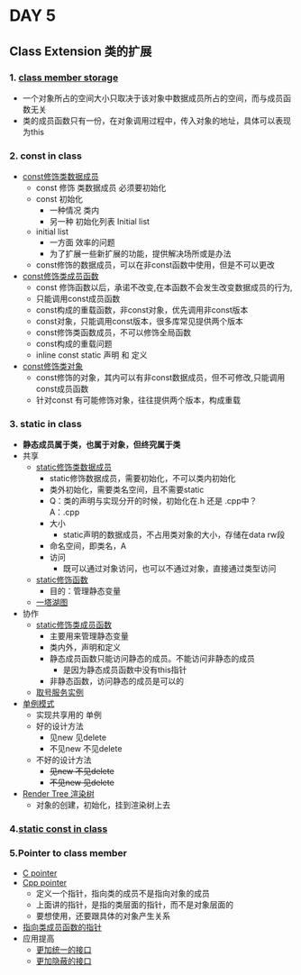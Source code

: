# DAY 5
## Class Extension 类的扩展
### 1. [class member storage](https://github.com/zwx2000/Cpp_Space/blob/master/Cpp/day05/02functionMember/main.cpp)
- 一个对象所占的空间大小只取决于该对象中数据成员所占的空间，而与成员函数无关
- 类的成员函数只有一份，在对象调用过程中，传入对象的地址，具体可以表现为this
### 2. const in class
- [const修饰类数据成员](https://github.com/zwx2000/Cpp_Space/blob/master/Cpp/day05/03constdatamember/main.cpp)  
    - const 修饰 类数据成员 必须要初始化
    - const 初始化 
        - 一种情况 类内
        - 另一种 初始化列表 Initial list
    - initial list 
        - 一方面 效率的问题 
        - 为了扩展一些新扩展的功能，提供解决场所或是办法
    - const修饰的数据成员，可以在非const函数中使用，但是不可以更改
- [const修饰类成员函数](https://github.com/zwx2000/Cpp_Space/blob/master/Cpp/day05/04constfunctionmember/main.cpp)  
    - const 修饰函数以后，承诺不改变,在本函数不会发生改变数据成员的行为,
    - 只能调用const成员函数
    - const构成的重载函数，非const对象，优先调用非const版本
    - const对象，只能调用const版本，很多库常见提供两个版本
    - const修饰类函数成员，不可以修饰全局函数
    - const构成的重载问题
    - inline const static 声明 和 定义
- [const修饰类对象](https://github.com/zwx2000/Cpp_Space/blob/master/Cpp/day05/05constObj/main.cpp)  
    - const修饰的对象，其内可以有非const数据成员，但不可修改,只能调用const成员函数
    - 针对const 有可能修饰对象，往往提供两个版本，构成重载  
### 3. static in class  

- **静态成员属于类，也属于对象，但终究属于类**
- 共享
    - [static修饰类数据成员](https://github.com/zwx2000/Cpp_Space/blob/master/Cpp/day05/06staticdatamember/main.cpp)  
        - static修饰数据成员，需要初始化，不可以类内初始化
        - 类外初始化，需要类名空间，且不需要static
        - Q：类的声明与实现分开的时候，初始化在.h
            还是 .cpp中？   
            A：.cpp
        - 大小
            - static声明的数据成员，不占用类对象的大小，存储在data rw段
        - 命名空间，即类名，A
        - 访问
            - 既可以通过对象访问，也可以不通过对象，直接通过类型访问
    - [static修饰函数](https://github.com/zwx2000/Cpp_Space/blob/master/Cpp/day05/07functionCount/main.cpp)
        - 目的：管理静态变量
    - [一塔湖图](https://github.com/zwx2000/Cpp_Space/blob/master/Cpp/day05/08towerlakelib/main.cpp)  
- 协作
    - [static修饰类成员函数](https://github.com/zwx2000/Cpp_Space/blob/master/Cpp/day05/09staticfuncmember/main.cpp)  
        - 主要用来管理静态变量
        - 类内外，声明和定义
        - 静态成员函数只能访问静态的成员。不能访问非静态的成员
            - 是因为静态成员函数中没有this指针
        - 非静态函数，访问静态的成员是可以的  
    - [取号服务实例](https://github.com/zwx2000/Cpp_Space/blob/master/Cpp/day05/10getTurn/main.cpp)  
- [单例模式](https://github.com/zwx2000/Cpp_Space/blob/master/Cpp/day05/11singleton/main.cpp)  
    - 实现共享用的  单例
    - 好的设计方法
        - 见new 见delete  
        - 不见new 不见delete
    - 不好的设计方法
        - ~~见new 不见delete~~ 
        - ~~不见new 见delete~~  
- [Render Tree 渲染树](https://github.com/zwx2000/Cpp_Space/blob/master/Cpp/day05/12renderTree/main.cpp)  
    - 对象的创建，初始化，挂到渲染树上去  
### 4.[static const in class](https://github.com/zwx2000/Cpp_Space/blob/master/Cpp/day05/13staticconst/main.cpp)  
### 5.Pointer to class member
- [C pointer](https://github.com/zwx2000/Cpp_Space/blob/master/Cpp/day05/14cpointer/main.c)  
- [Cpp pointer](https://github.com/zwx2000/Cpp_Space/blob/master/Cpp/day05/15cpppointer/main.cpp)  
    - 定义一个指针，指向类的成员不是指向对象的成员  
    - 上面讲的指针，是指的类层面的指针，而不是对象层面的
    - 要想使用，还要跟具体的对象产生关系  
- [指向类成员函数的指针](https://github.com/zwx2000/Cpp_Space/blob/master/Cpp/day05/16pointer2classfunction/main.cpp)  
- 应用提高  
    - [更加统一的接口](https://github.com/zwx2000/Cpp_Space/blob/master/Cpp/day05/17moreunit/main.cpp)  
    - [更加隐蔽的接口](https://github.com/zwx2000/Cpp_Space/blob/master/Cpp/day05/18morenosight/main.cpp)
    